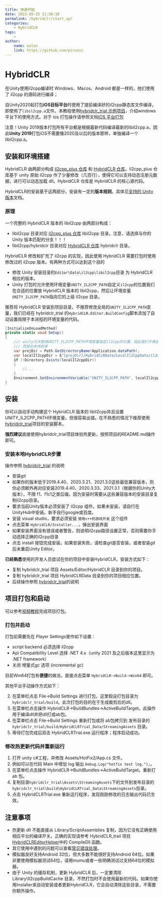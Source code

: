 ```yaml
---
title: 快速开始
date: 2022-05-25 11:50:18
permalink: /hybridclr/start_up/
categories:
    - HybridCLR
tags:
    -
author:
    name: walon
    link: https://github.com/pirunxi
---
```


# HybridCLR

在Unity使用il2cpp编译时 Windows、Macos、Android 都是一样的，他们使用了 il2cpp 的源码进行编译；

自Unity2020起打包**iOS目标平台**时使用了提前编译好的il2cpp静态库文件编译，即使用了`libil2cpp.a`文件。本教程使用[hybridclr_trial 示例项目](https://github.com/focus-creative-games/hybridclr_trial)，介绍windows 平台下的使用方式。对于 ios 打包操作请参照文档[IOS 平台打包](/hybridclr/ios/)

注意！Unity 2019版本打包所有平台都是根据最新代码编译最新的libil2cpp.a，因此**Unity 2019**打包iOS不需要像2020及以后的版本那样，单独编译一个libil2cpp.a。

## 安装和环境搭建

HybridCLR 由两部分构成 [il2cpp_plus 仓库](https://github.com/focus-creative-games/il2cpp_plus) 和 [HybridCLR 仓库](https://github.com/focus-creative-games/hybridclr)。il2cpp_plus 仓库基于 unity 原始 il2cpp 作了少量修改（几百行），使得它可以支持动态注册元数据，进行可以动态加载 dll。HybridCLR 仓库是 HybridCLR 的核心源代码。

HybridCLR的安装基于这两部分，安装有一定的**版本规则**。具体见[支持的 Unity 版本](/hybridclr/support_versions/)文档。


### 原理

一个完整的 HybridCLR 版本的 libil2cpp 由两部分构成：

- libil2cpp 目录对应 [il2cpp_plus 仓库](https://github.com/focus-creative-games/il2cpp_plus) libil2cpp 目录。注意，请选择与你的 Unity 版本匹配的分支！！！
- libil2cpp/hybridclr 目录对应 [HybridCLR 仓库](https://github.com/focus-creative-games/hybridclr) hybridclr 目录。

HybridCLR 修改和扩充了 il2cpp 的实现，因此使用 HybridCLR 需要打包时使用修改过的 il2cpp 版本。有两种方式可以达到这个目的

- 修改 Unity 安装目录的`Editor\Data\il2cpp\libil2cpp`目录 为 HybridCLR 相应的版本。
- Unity 打包时允许使用环境变量`UNITY_IL2CPP_PATH`自定义`il2cpp`的位置我们在合适的位置放 HybridCLR 版本的 libil2cpp，然后让环境变量`UNITY_IL2CPP_PATH`指向它的上级 il2cpp 目录。

推荐将 HybridCLR 安装到项目目录，不推荐修改全局的`UNITY_IL2CPP_PATH`变量，我们已经在 hybridclr_trial 的`HybridCLR.Editor.BuildConfig`脚本添加了自动设置局限于本进程的环境变量的代码。

```csharp
[InitializeOnLoadMethod]
private static void Setup()
{
    /// unity允许使用UNITY_IL2CPP_PATH环境变量指定il2cpp的位置，因此我们不再直接修改安装位置的il2cpp，
    /// 而是在本地目录
    var projDir = Path.GetDirectoryName(Application.dataPath);
    var localIl2cppDir = $"{projDir}/HybridCLRData/LocalIl2CppData/il2cpp";
    if (!Directory.Exists(localIl2cppDir))
    {
        //...
    }
    Environment.SetEnvironmentVariable("UNITY_IL2CPP_PATH", localIl2cppDir);
}
```

## 安装

你可以自动手动构建这个 HybridCLR 版本的 libil2cpp并且设置UNITY_IL2CPP_PATH环境变量，但很容易出错。在不熟悉的情况下推荐使用 [hybridclr_trial](https://github.com/focus-creative-games/hybridclr_trial)项目的安装脚本。

**强烈建议**直接使用hybridclr_trial项目体验热更新，按照项目的README.md操作即可。

### 安装本地HybridCLR步骤

操作参照 [hybridclr_trial](https://github.com/focus-creative-games/hybridclr_trial) 的说明

- 安装git
- 如果你的版本低于2019.4.40、2020.3.21、2021.3.0这些最低兼容版本，则你必须额外再对应安装2019.4.40、2020.3.33、2021.3.1（根据你的Unity大版本），不限 f1、f1c1之类后缀。因为安装时需要从这些兼容版本的安装目录复制il2cpp目录。
- 要求当前Unity版本必须安装了 il2cpp 组件。如果未安装，请自行在UnityHub中安装。新手自行google或百度。
- 安装 visual studio，要求必须安装 `使用c++的游戏开发` 这个组件
- 点击菜单 `HybridCLR/Installer...`，弹出安装界面
- 如果安装界面没有错误或者警告，则说明il2cpp路径设置正常，否则需要你手动选择正确的il2cpp目录
- 点击 install 按钮完成安装。如果安装失败，请检查git是否安装，或者安装git后未重启Unity Editor。

**已经熟悉**使用的开发人员尝试在你的项目中安装HybridCLR，安装方式如下：

- 复制 hybridclr_trial 项目 Assets/Editor/HybridCLR 目录到你的项目。
- 复制 hybridclr_trial 项目 HybridCLRData 目录到你的项目相应位置。
- 后续操作参照 [hybridclr_trial](https://github.com/focus-creative-games/hybridclr_trial)的说明

## 项目打包和启动

可以参考[视频教程](https://www.bilibili.com/video/BV1KS4y1J73a)完成项目打包。

### 打包并启动

打包前需要先在 Player Settings里作如下设置：
- script backend 必须选择 il2cpp
- Api Compatibility Level 选择 .NET 4.x（unity 2021 及之后版本这里显示为 .NET framework）
- 关闭 增量式gc 选项 (incremental gc)

目前Win64打包有**便捷**的做法，直接点击菜单 `HybridCLR->Build->Win64` 即可。

其他平台手动操作方式如下：

2. 在菜单栏点击 File->Build Settings 进行打包，这里假设打包目录为 `hybridclr_trial/build`。此次打包的目的在于生成裁剪后的dll。
3. 在菜单栏点击操作 HybridCLR->BuildBundles->ActiveBuildTarget。此操作用于编译dll并把dll打成ab包。
4. 在菜单栏点击 File->Build Settings 重新打包或将 ab包拷贝到 发布目录的 `hybridclr_trial/build/HybridCLRTrial_Data/StreamingAssets` 目录。
5. 等待打包完成后双击 HybridCLRTrial.exe 运行程序；程序启动成功。


### 修改热更新代码并重新运行

1. 打开 unity c#工程，并修改 Assets/HotFix2/App.cs 文件。
2. 例如可以在代码 Main 中增加 log 输出 `Debug.Log("hotfix test log.");`。
3. 在菜单栏点击操作 HybridCLR->BuildBundles->ActiveBuildTarget。重新打 ab 包。
4. 复制目录`hybridclr_trial\Assets\StreamingAssets`下的文件到发布目录的`hybridclr_trial\build\HybridCLRTrial_Data\StreamingAssets`目录。
5. 点击 HybridCLRTrial.exe 重新运行程序，发现刚刚修改的日志输出代码已生效。

## 注意事项

- 热更新 dll 不能直接从 Library/ScriptAssemblies 复制，因为它没有正确使用相应平台的编译开关。正确的实现请参考 HybridCLR_trail 项目 [HybridCLREditorHelper](https://github.com/focus-creative-games/hybridclr_trial/blob/main/Assets/Editor/HybridCLR/EditorHelper.cs)中的 CompileDll 函数。
- 其它使用中遇到的问题可以查看[常见错误处理](/hybridclr/common_errors/)。
- 模拟器良好支持Android 32位，但大多数不能很好支持Android 64位。如果非要使用模拟器测试64位，请用mumu或者一些明确测试过支持64位的模拟器。
- 由于 Unity 的缓存机制，更新 HybridCLR 后，一定要清除 Library\Il2cppBuildCache 目录，不然打包时不会使用最新的代码。如果你使用Installer来自动安装或者更新HybridCLR，它会自动清除这些目录，不需要你额外操作。
